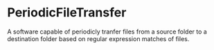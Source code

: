 # PeriodicFileTransfer
A software capable of periodicly tranfer files from a source folder to a destination folder based on regular expression matches of files.
